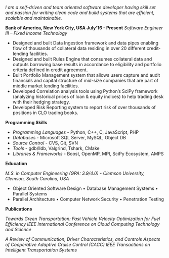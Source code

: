 _I am a self-driven and team oriented software developer having skill set and passion for writing clean code and build systems that are efficient, scalable and maintainable._

**Bank of America, New York City, USA July'16 - Present**
_Software Engineer III – Fixed Income Technology_

- Designed and built Data Ingestion framework and data pipes enabling flow of thousands of collateral
data residing in over 20 different credit-lending facilities.
- Designed and built Rules Engine that consumes collateral data and outputs borrowing base results in
accordance to eligibility and portfolio criteria defined in credit agreement.
- Built Portfolio Management system that allows users capture and audit financials and capital structure
of mid-size companies that are part of middle market lending facilities.
- Developed Correlation analysis tools using Python’s SciPy framework (analyzing historical prices of loan
& equity indices) to help trading desk with their hedging strategy.
- Developed Risk Reporting system to report risk of over thousands of positions in CLO trading books.

**Programming Skills**

- _Programming Languages_ - Python, C++, C, JavaScript, PHP
- _Databases_ - Microsoft SQL Server, MySQL, Object DB
- _Source Control_ - CVS, Git, SVN
- _Tools_ - gdb/lldb, Valgrind, Tshark, CMake
- _Libraries & Frameworks_ - Boost, OpenMP, MPI, SciPy Ecosystem, AMPS

**Education**

_M.S. in Computer Engineering (GPA: 3.9/4.0) - Clemson University, Clemson, South Carolina, USA_
  - Object Oriented Software Design • Database Management Systems • Parallel Systems
  - Parallel Architecture • Computer Network Security • Penetration Testing

**Publications**

_Towards Green Transportation: Fast Vehicle Velocity Optimization for Fuel Efficiency
IEEE International Conference on Cloud Computing Technology and Science_

_A Review of Communication, Driver Characteristics, and Controls Aspects of Cooperative Adaptive Cruise Control (CACC)
IEEE Transactions on Intelligent Transportation Systems_

